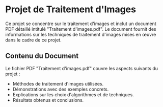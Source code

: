 # Projet de Traitement d'Images

Ce projet se concentre sur le traitement d'images et inclut un document PDF détaillé intitulé "Traitement d'images.pdf". Le document fournit des informations sur les techniques de traitement d'images mises en œuvre dans le cadre de ce projet.

## Contenu du Document

Le fichier PDF "Traitement d'images.pdf" couvre les aspects suivants du projet :

- Méthodes de traitement d'images utilisées.
- Démonstrations avec des exemples concrets.
- Explications sur les choix d'algorithmes et de techniques.
- Résultats obtenus et conclusions.

